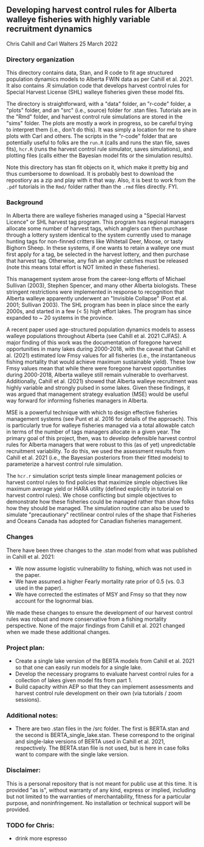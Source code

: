 ## Developing harvest control rules for Alberta walleye fisheries with highly variable recruitment dynamics
Chris Cahill and Carl Walters
25 March 2022

### Directory organization
This directory contains data, Stan, and R code to fit age structured population dynamics models to Alberta FWIN data as per Cahill et al. 2021.  It also contains .R simulation code that develops harvest control rules for Special Harvest License (SHL) walleye fisheries given these model fits. 

The directory is straightforward, with a "data" folder, an "r-code" folder, a "plots" folder, and an "src" (i.e., source) folder for .stan files. Tutorials are in the "Rmd" folder, and harvest control rule simulations are stored in the "sims" folder. The plots are mostly a work in progress, so be careful trying to interpret them (i.e., don't do this).  It was simply a location for me to share plots with Carl and others.  The scripts in the "r-code" folder that are potentially useful to folks are the `run.R` (calls and runs the stan file, saves fits), `hcr.R` (runs the harvest control rule simulator, saves simulations), and plotting files (calls either the Bayesian model fits or the simulation results). 

Note this directory has stan fit objects on it, which make it pretty big and thus cumbersome to download.  It is probably best to download the repostiory as a zip and play with it that way. Also, it is best to work from the `.pdf` tutorials in the `Rmd/` folder rather than the `.rmd` files directly. FYI.

### Background
In Alberta there are walleye fisheries managed using a "Special Harvest Licence" or SHL harvest tag program.  This program has regional managers allocate some number of harvest tags, which anglers can then purchase through a lottery system identical to the system currently used to manage hunting tags for non-finned critters like Whitetail Deer, Moose, or tasty Bighorn Sheep.  In these systems, if one wants to retain a walleye one must first apply for a tag, be selected in the harvest lottery, and then purchase that  harvest tag.  Otherwise, any fish an angler catches must be released (note this means total effort is NOT limited in these fisheries).

This management system arose from the career-long efforts of Michael Sullivan (2003), Stephen Spencer, and many other Alberta biologists.  These stringent restrictions were implemented in response to recognition that Alberta walleye apparently underwent an "Invisible Collapse" (Post et al. 2001; Sullivan 2003). The SHL program has been in place since the early 2000s, and started in a few (< 5) high effort lakes.  The program has since expanded to ~ 20 systems in the province. 

A recent paper used age-structured population dynamics models to assess walleye populations throughout Alberta (see Cahill et al. 2021 CJFAS).  A major finding of this work was the documentation of foregone harvest opportunities in many lakes during 2000-2018, with the caveat that Cahill et al. (2021) estimated low Fmsy values for all fisheries (i.e., the instantaneous fishing mortality that would achieve maximum sustainable yield).  These low Fmsy values mean that while there were foregone harvest opportunities during 2000-2018, Alberta walleye still remain vulnerable to overharvest.  Additionally, Cahill et al. (2021) showed that Alberta walleye recruitment was highly variable and strongly pulsed in some lakes.  Given these findings, it was argued that management strategy evaluation (MSE) would be useful way forward for informing fisheries managers in Alberta. 

MSE is a powerful technique with which to design effective fisheries management systems (see Punt et al. 2016 for details of the approach).  This is particularly true for walleye fisheries managed via a total allowable catch in terms of the number of tags managers allocate in a given year. The primary goal of this project, then, was to develop defensible harvest control rules for Alberta managers that were robust to this (as of yet) unpredictable recruitment variability.  To do this, we used the assessment results from Cahill et al. 2021 (i.e., the Bayesian posteriors from their fitted models) to parameterize a harvest control rule simulation. 

The `hcr.r` simulation script tests simple linear management policies or harvest control rules to find policies that maximize simple objectives like maximum average yield or HARA utility (defined explicitly in tutorial on harvest control rules).  We chose conflicting but simple objectives to demonstrate how these fisheries could be managed rather than show folks how they should be managed.  The simulation routine can also be used to simulate "precautionary" rectilinear control rules of the shape that Fisheries and Oceans Canada has adopted for Canadian fisheries management. 

### Changes 

There have been three changes to the .stan model from what was published in Cahill et al. 2021:

* We now assume logistic vulnerability to fishing, which was not used in the paper.
* We have assumed a higher Fearly mortality rate prior of 0.5 (vs. 0.3 used in the paper). 
* We have corrected the estimates of MSY and Fmsy so that they now account for the lognormal bias. 

We made these changes to ensure the development of our harvest control rules was robust and more conservative from a fishing mortality perspective.  None of the major findings from Cahill et al. 2021 changed when we made these additional changes. 

### Project plan:

* Create a single lake version of the BERTA models from Cahill et al. 2021 so that one can easily run models for a single lake.
* Develop the necessary programs to evaluate harvest control rules for a collection of lakes given model fits from part 1. 
* Build capacity within AEP so that they can implement assessments and harvest control rule development on their own (via tutorials / zoom sessions).

### Additional notes:

* There are two .stan files in the /src folder.  The first is BERTA.stan and the second is BERTA_single_lake.stan.  These correspond to the original and single-lake versions of BERTA used in Cahill et al. 2021, respectively. The BERTA.stan file is not used, but is here in case folks want to compare with the single lake version. 

### Disclaimer:

This is a personal repository that is not meant for public use at this time. It is provided "as is", without warranty of any kind, express or implied, including but not limited to the warranties of merchantability, fitness for a particular purpose, and noninfringement. No installation or technical support will be provided.

### TODO for Chris: 

* drink more espresso 